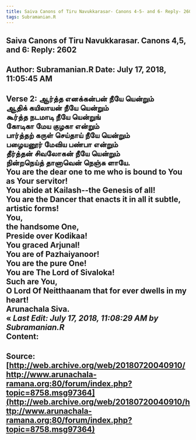```yaml
--- 
title: Saiva Canons of Tiru Navukkarasar- Canons 4-5- and 6- Reply- 2602   
tags: Subramanian.R  
---  
```

##  Saiva Canons of Tiru Navukkarasar. Canons 4,5, and 6: Reply: 2602  
Author: Subramanian.R       Date: July 17, 2018, 11:05:45 AM  
---  
Verse 2: ஆர்த்த எனக்கன்பன் நீயே யென்றும்   
 ஆதிக் கயிலாயன் நீயே யென்றும்   
கூர்த்த நடமாடி நீயே யென்றுங்   
 கோடிகா மேய குழகா என்றும்   
பார்த்தற் கருள் செய்தாய் நீயே யென்றும்   
 பழையனூர் மேவிய பண்பா என்றும்   
தீர்த்தன் சிவலோகன் நீயே யென்றும்   
 நின்றநெய்த் தானாவென் நெஞ்சு ளாயே.   
You are the dear one to me who is bound to You as Your servitor!   
You abide at Kailash--the Genesis of all!   
You are the Dancer that enacts it in all it subtle,   
artistic forms!   
You,   
the handsome One,   
Preside over Kodikaa!   
You graced Arjunal!   
You are of Pazhaiyanoor!   
You are the pure One!   
You are The Lord of Sivaloka!   
Such are You,   
O Lord Of Neitthaanam that for ever dwells in my heart!   
Arunachala Siva.  
« _Last Edit: July 17, 2018, 11:08:29 AM by Subramanian.R_  
Content:
 ---  
Source:[http://web.archive.org/web/20180720040910/http://www.arunachala-ramana.org:80/forum/index.php?topic=8758.msg97364](http://web.archive.org/web/20180720040910/http://www.arunachala-ramana.org:80/forum/index.php?topic=8758.msg97364)   
---  

